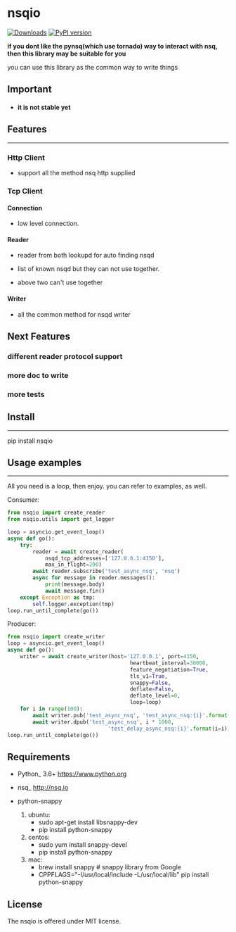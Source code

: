 # nsqio
[![Downloads](https://pepy.tech/badge/nsqio)](https://pepy.tech/project/nsqio)
[![PyPI version](https://badge.fury.io/py/nsqio.svg)](https://badge.fury.io/py/nsqio)

**if you dont like the pynsq(which use tornado) way to interact with nsq, then this library may be suitable for you**

you can use this library as the common way to write things

## Important

* #### it is not stable yet

## Features

--------------

### Http Client

* support all the method nsq http supplied

### Tcp Client

#### Connection

* low level connection.

#### Reader

* reader from both lookupd for auto finding nsqd

* list of known nsqd but they can not use together.

* above two can't use together

#### Writer

* all the common method for nsqd writer

## Next Features

### different reader protocol support
### more doc to write
### more tests


## Install

--------------

pip install nsqio

## Usage examples

--------------

All you need is a loop, then enjoy. you can refer to examples, as well.

Consumer:

```python
from nsqio import create_reader
from nsqio.utils import get_logger

loop = asyncio.get_event_loop()
async def go():
    try:
        reader = await create_reader(
            nsqd_tcp_addresses=['127.0.0.1:4150'],
            max_in_flight=200)
        await reader.subscribe('test_async_nsq', 'nsq')
        async for message in reader.messages():
            print(message.body)
            await message.fin()
    except Exception as tmp:
        self.logger.exception(tmp)
loop.run_until_complete(go())
```

Producer:
```python
from nsqio import create_writer
loop = asyncio.get_event_loop()
async def go():
    writer = await create_writer(host='127.0.0.1', port=4150,
                                       heartbeat_interval=30000,
                                       feature_negotiation=True,
                                       tls_v1=True,
                                       snappy=False,
                                       deflate=False,
                                       deflate_level=0,
                                       loop=loop)
    for i in range(100):
        await writer.pub('test_async_nsq', 'test_async_nsq:{i}'.format(i=i))
        await writer.dpub('test_async_nsq', i * 1000,
                                'test_delay_async_nsq:{i}'.format(i=i))
loop.run_until_complete(go())
```

Requirements
------------

* Python_ 3.6+  https://www.python.org
* nsq_  http://nsq.io

* python-snappy
    1. ubuntu:
        - sudo apt-get install libsnappy-dev
        - pip install python-snappy
    2. centos:
        - sudo yum install snappy-devel
        - pip install python-snappy
    3. mac:
        - brew install snappy # snappy library from Google
        - CPPFLAGS="-I/usr/local/include -L/usr/local/lib" pip install python-snappy

License
-------

The nsqio is offered under MIT license.
